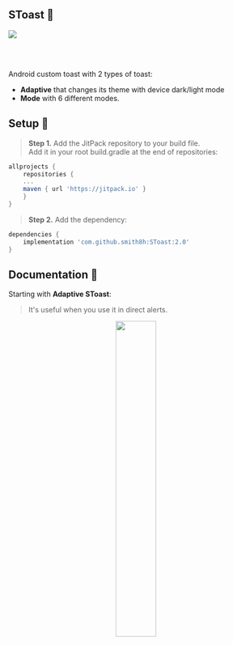 ## SToast 🌄

[![](https://jitpack.io/v/smith8h/SToast.svg)](https://jitpack.io/#smith8h/SToast)

<br><br>

Android custom toast with 2 types of toast:<br>
- **Adaptive** that changes its theme with device dark/light mode<br>
- **Mode** with 6 different modes.


## Setup 📲
> **Step 1.** Add the JitPack repository to your build file.</br>
Add it in your root build.gradle at the end of repositories:
```gradle
allprojects {
    repositories {
	...
	maven { url 'https://jitpack.io' }
    }
}
```
> **Step 2.** Add the dependency:
```gradle
dependencies {
    implementation 'com.github.smith8h:SToast:2.0'
}
```


## Documentation 📃
Starting with **Adaptive SToast**:
> It's useful when you use it in direct alerts.

<p align="center">
<img src="" style="width: 40%;"/>
</p>
